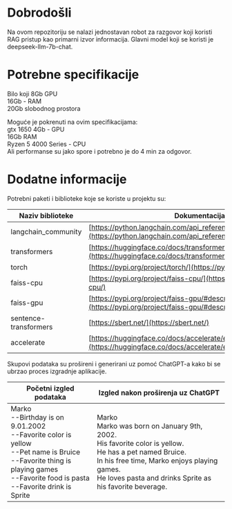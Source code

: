 # Dobrodošli

Na ovom repozitoriju se nalazi jednostavan robot za razgovor koji koristi RAG pristup kao primarni izvor informacija. Glavni model koji se koristi je deepseek-llm-7b-chat.

# Potrebne specifikacije

Bilo koji 8Gb GPU <br>
16Gb - RAM <br>
20Gb slobodnog prostora <br>

Moguće je pokrenuti na ovim specifikacijama: <br>
gtx 1650 4Gb - GPU <br>
16Gb RAM <br>
Ryzen 5 4000 Series - CPU <br>
Ali performanse su jako spore i potrebno je do 4 min za odgovor.

# Dodatne informacije

Potrebni paketi i biblioteke koje se koriste u projektu su:

| Naziv biblioteke      | Dokumentacija                                                                                                                      |
| --------------------- | ---------------------------------------------------------------------------------------------------------------------------------- |
| langchain_community   | [https://python.langchain.com/api_reference/community/index.html](https://python.langchain.com/api_reference/community/index.html) |
| transformers          | [https://huggingface.co/docs/transformers/en/index](https://huggingface.co/docs/transformers/en/index)                             |
| torch                 | [https://pypi.org/project/torch/](https://pypi.org/project/torch/)                                                                 |
| faiss-cpu             | [https://pypi.org/project/faiss-cpu/](https://pypi.org/project/faiss-cpu/)                                                         |
| faiss-gpu             | [https://pypi.org/project/faiss-gpu/#description](https://pypi.org/project/faiss-gpu/#description)                                 |
| sentence-transformers | [https://sbert.net/](https://sbert.net/)                                                                                           |
| accelerate            | [https://huggingface.co/docs/accelerate/en/index](https://huggingface.co/docs/accelerate/en/index)                                 |

Skupovi podataka su prošireni i generirani uz pomoć ChatGPT-a kako bi se ubrzao proces izgradnje aplikacije.

| Početni izgled podataka                                                                                                                                                                              | Izgled nakon proširenja uz ChatGPT                                                                                                                                                                                                    |
| ---------------------------------------------------------------------------------------------------------------------------------------------------------------------------------------------------- | ------------------------------------------------------------------------------------------------------------------------------------------------------------------------------------------------------------------------------------- |
| Marko <br> --Birthday is on 9.01.2002 <br> --Favorite color is yellow <br> --Pet name is Bruice <br> --Favorite thing is playing games <br> --Favorite food is pasta <br> --Favorite drink is Sprite | Marko <br> Marko was born on January 9th, 2002. <br> His favorite color is yellow. <br> He has a pet named Bruice. <br> In his free time, Marko enjoys playing games. <br> He loves pasta and drinks Sprite as his favorite beverage. |
